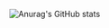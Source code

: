 ![Anurag's GitHub stats](https://github-readme-stats.vercel.app/api?username=LouayAbid&theme=dark&show_icons=true)
